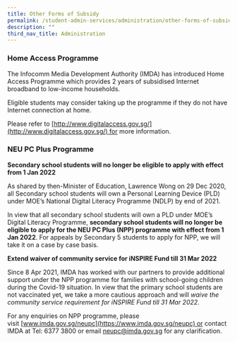```yaml
---
title: Other Forms of Subsidy
permalink: /student-admin-services/administration/other-forms-of-subsidy/
description: ""
third_nav_title: Administration
---
```

### Home Access Programme

The Infocomm Media Development Authority (IMDA) has introduced Home Access Programme which provides 2 years of subsidised Internet broadband to low-income households.

Eligible students may consider taking up the programme if they do not have Internet connection at home.

Please refer to [http://www.digitalaccess.gov.sg/](http://www.digitalaccess.gov.sg/) for more information.

### NEU PC Plus Programme

**Secondary school students will no longer be eligible to apply with effect from 1 Jan 2022**

As shared by then-Minister of Education, Lawrence Wong on 29 Dec 2020, all Secondary school students will own a Personal Learning Device (PLD) under MOE’s National Digital Literacy Programme (NDLP) by end of 2021.

In view that all secondary school students will own a PLD under MOE’s Digital Literacy Programme, **secondary school students will no longer be eligible to apply for the NEU PC Plus (NPP) programme with effect from 1 Jan 2022**. For appeals by Secondary 5 students to apply for NPP, we will take it on a case by case basis.

**Extend waiver of community service for iNSPIRE Fund till 31 Mar 2022**

Since 8 Apr 2021, IMDA has worked with our partners to provide additional support under the NPP programme for families with school-going children during the Covid-19 situation. In view that the primary school students are not vaccinated yet, we take a more cautious approach and will _waive the community service requirement for iNSPIRE Fund till 31 Mar 2022_.

For any enquiries on NPP programme, please visit [www.imda.gov.sg/neupc](https://www.imda.gov.sg/neupc) or contact IMDA at Tel: 6377 3800 or email [neupc@imda.gov.sg](mailto:neupc@imda.gov.sg) for any clarification.